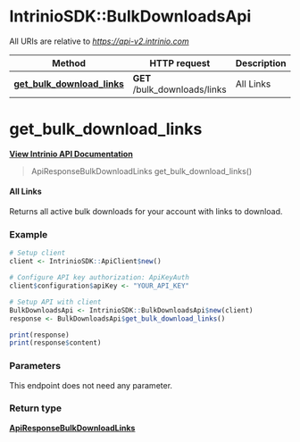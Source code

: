 # IntrinioSDK::BulkDownloadsApi

All URIs are relative to *https://api-v2.intrinio.com*

Method | HTTP request | Description
------------- | ------------- | -------------
[**get_bulk_download_links**](BulkDownloadsApi.md#get_bulk_download_links) | **GET** /bulk_downloads/links | All Links



[//]: # (START_OPERATION)

[//]: # (CLASS:IntrinioSDK::BulkDownloadsApi)

[//]: # (METHOD:get_bulk_download_links)

[//]: # (RETURN_TYPE:IntrinioSDK::ApiResponseBulkDownloadLinks)

[//]: # (RETURN_TYPE_KIND:object)

[//]: # (RETURN_TYPE_DOC:ApiResponseBulkDownloadLinks.md)

[//]: # (OPERATION:get_bulk_download_links_v2)

[//]: # (ENDPOINT:/bulk_downloads/links)

[//]: # (DOCUMENT_LINK:BulkDownloadsApi.md#get_bulk_download_links)

# **get_bulk_download_links**

[**View Intrinio API Documentation**](https://docs.intrinio.com/documentation/r/get_bulk_download_links_v2)

[//]: # (START_OVERVIEW)

> ApiResponseBulkDownloadLinks get_bulk_download_links()

#### All Links


Returns all active bulk downloads for your account with links to download.

[//]: # (END_OVERVIEW)

### Example

[//]: # (START_CODE_EXAMPLE)
```r
# Setup client
client <- IntrinioSDK::ApiClient$new()

# Configure API key authorization: ApiKeyAuth
client$configuration$apiKey <- "YOUR_API_KEY"

# Setup API with client
BulkDownloadsApi <- IntrinioSDK::BulkDownloadsApi$new(client)
response <- BulkDownloadsApi$get_bulk_download_links()

print(response)
print(response$content)
```

[//]: # (END_CODE_EXAMPLE)

[//]: # (START_DEFINITION)

### Parameters

[//]: # (START_PARAMETERS)

This endpoint does not need any parameter.
<br/>

[//]: # (END_PARAMETERS)

### Return type

[**ApiResponseBulkDownloadLinks**](ApiResponseBulkDownloadLinks.md)

[//]: # (END_OPERATION)

